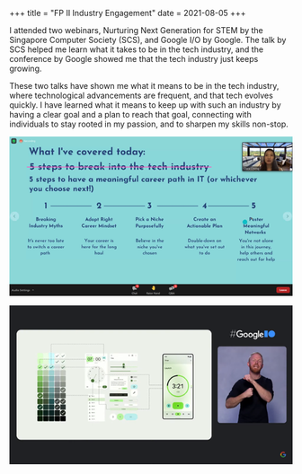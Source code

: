 +++
title = "FP II Industry Engagement"
date = 2021-08-05
+++

I attended two webinars, Nurturing Next Generation for STEM by the Singapore Computer Society (SCS), and Google I/O by Google. The talk by SCS helped me learn what it takes to be in the tech industry, and the conference by Google showed me that the tech industry just keeps growing.

These two talks have shown me what it means to be in the tech industry, where technological advancements are frequent, and that tech evolves quickly. I have learned what it means to keep up with such an industry by having a clear goal and a plan to reach that goal, connecting with individuals to stay rooted in my passion, and to sharpen my skills non-stop.

![A meaningful IT career](1.png)

![Google I/O Material You](2.png)